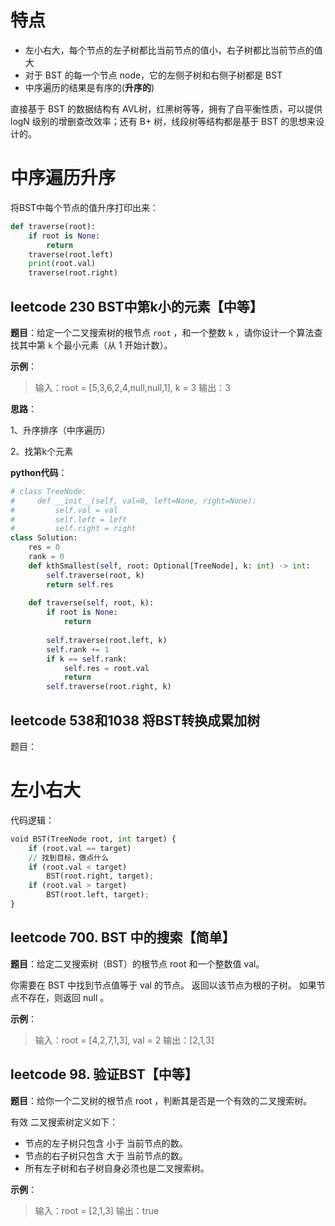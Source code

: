 # 特点

- 左小右大，每个节点的左子树都比当前节点的值小，右子树都比当前节点的值大
- 对于 BST 的每⼀个节点 node，它的左侧⼦树和右侧⼦树都是 BST
- 中序遍历的结果是有序的(**升序的**)

直接基于 BST 的数据结构有 AVL树，红⿊树等等，拥有了⾃平衡性质，可以提供 logN 级别的增删查改效率；还有 B+ 树，线段树等结构都是基于 BST 的思想来设计的。

# 中序遍历升序

将BST中每个节点的值升序打印出来：

```python
def traverse(root):
    if root is None:
        return
    traverse(root.left)
    print(root.val)
    traverse(root.right)
```

## leetcode 230 BST中第k小的元素【中等】

**题目**：给定一个二叉搜索树的根节点 `root` ，和一个整数 `k` ，请你设计一个算法查找其中第 `k` 个最小元素（从 1 开始计数）。

**示例**：

> 输入：root = [5,3,6,2,4,null,null,1], k = 3
> 输出：3

**思路**：

1、升序排序（中序遍历）

2、找第k个元素

**python代码**：

```python
# class TreeNode:
#     def __init__(self, val=0, left=None, right=None):
#         self.val = val
#         self.left = left
#         self.right = right
class Solution:
    res = 0
    rank = 0
    def kthSmallest(self, root: Optional[TreeNode], k: int) -> int:
        self.traverse(root, k)
        return self.res
    
    def traverse(self, root, k):
        if root is None:
            return
        
        self.traverse(root.left, k)
        self.rank += 1
        if k == self.rank:
            self.res = root.val
            return
        self.traverse(root.right, k)
```

## leetcode 538和1038 将BST转换成累加树

题目：

# 左小右大

代码逻辑：

```python
void BST(TreeNode root, int target) {
	if (root.val == target)
	// 找到⽬标，做点什么
	if (root.val < target)
		BST(root.right, target);
	if (root.val > target)
		BST(root.left, target);
}
```

## leetcode 700. BST 中的搜索【简单】

**题目**：给定二叉搜索树（BST）的根节点 root 和一个整数值 val。

你需要在 BST 中找到节点值等于 val 的节点。 返回以该节点为根的子树。 如果节点不存在，则返回 null 。

**示例**：

> 输入：root = [4,2,7,1,3], val = 2
> 输出：[2,1,3]



## leetcode 98. 验证BST【中等】

**题目**：给你一个二叉树的根节点 root ，判断其是否是一个有效的二叉搜索树。

有效 二叉搜索树定义如下：

- 节点的左子树只包含 小于 当前节点的数。
- 节点的右子树只包含 大于 当前节点的数。
- 所有左子树和右子树自身必须也是二叉搜索树。

**示例**：

> 输入：root = [2,1,3]
> 输出：true



